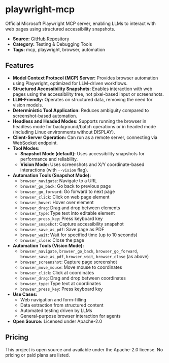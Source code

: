# playwright-mcp

Official Microsoft Playwright MCP server, enabling LLMs to interact with web pages using structured accessibility snapshots.

- **Source:** [GitHub Repository](https://github.com/microsoft/playwright-mcp)
- **Category:** Testing & Debugging Tools
- **Tags:** mcp, playwright, browser, automation

## Features

- **Model Context Protocol (MCP) Server:** Provides browser automation using Playwright, optimized for LLM-driven workflows.
- **Structured Accessibility Snapshots:** Enables interaction with web pages using the accessibility tree, not pixel-based input or screenshots.
- **LLM-Friendly:** Operates on structured data, removing the need for vision models.
- **Deterministic Tool Application:** Reduces ambiguity compared to screenshot-based automation.
- **Headless and Headed Modes:** Supports running the browser in headless mode for background/batch operations or in headed mode (including Linux environments without DISPLAY).
- **Client-Server Operation:** Can run as a remote server, connecting via WebSocket endpoint.
- **Tool Modes:**
  - **Snapshot Mode (default):** Uses accessibility snapshots for performance and reliability.
  - **Vision Mode:** Uses screenshots and X/Y coordinate-based interactions (with `--vision` flag).
- **Automation Tools (Snapshot Mode):**
  - `browser_navigate`: Navigate to a URL
  - `browser_go_back`: Go back to previous page
  - `browser_go_forward`: Go forward to next page
  - `browser_click`: Click on web page element
  - `browser_hover`: Hover over element
  - `browser_drag`: Drag and drop between elements
  - `browser_type`: Type text into editable element
  - `browser_press_key`: Press keyboard key
  - `browser_snapshot`: Capture accessibility snapshot
  - `browser_save_as_pdf`: Save page as PDF
  - `browser_wait`: Wait for specified time (up to 10 seconds)
  - `browser_close`: Close the page
- **Automation Tools (Vision Mode):**
  - `browser_navigate`, `browser_go_back`, `browser_go_forward`, `browser_save_as_pdf`, `browser_wait`, `browser_close` (as above)
  - `browser_screenshot`: Capture page screenshot
  - `browser_move_mouse`: Move mouse to coordinates
  - `browser_click`: Click at coordinates
  - `browser_drag`: Drag and drop between coordinates
  - `browser_type`: Type text at coordinates
  - `browser_press_key`: Press keyboard key
- **Use Cases:**
  - Web navigation and form-filling
  - Data extraction from structured content
  - Automated testing driven by LLMs
  - General-purpose browser interaction for agents
- **Open Source:** Licensed under Apache-2.0

## Pricing

This project is open source and available under the Apache-2.0 license. No pricing or paid plans are listed.
